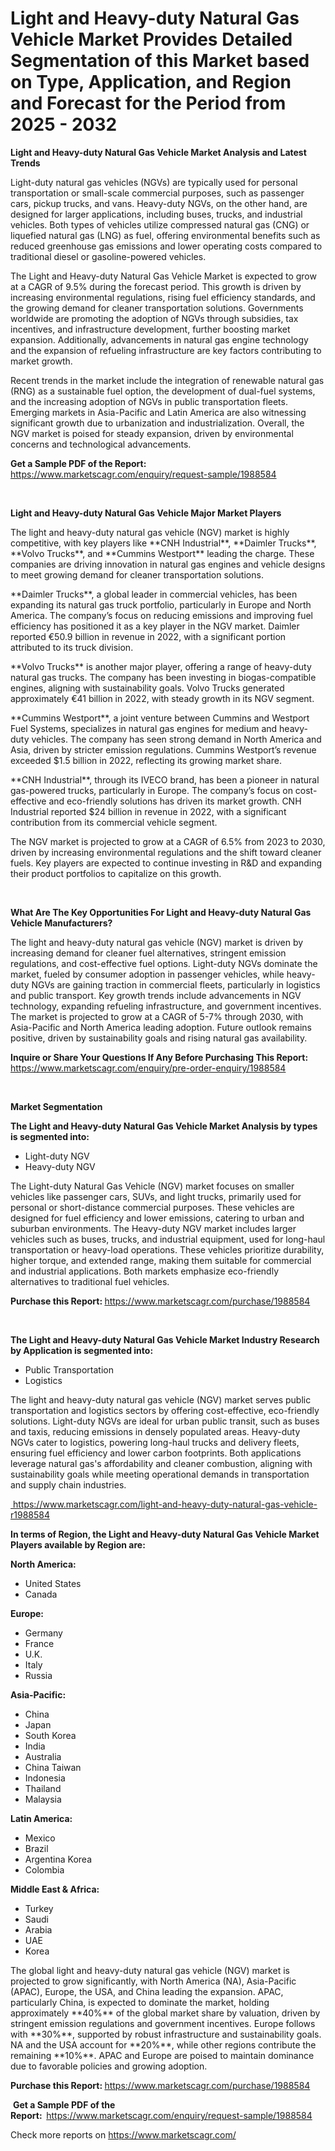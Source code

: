 <p><h1>Light and Heavy-duty Natural Gas Vehicle Market Provides Detailed Segmentation of this Market based on Type, Application, and Region and Forecast for the Period from 2025 - 2032</h1></p><p><strong>Light and Heavy-duty Natural Gas Vehicle Market Analysis and Latest Trends</strong></p>
<p><p>Light-duty natural gas vehicles (NGVs) are typically used for personal transportation or small-scale commercial purposes, such as passenger cars, pickup trucks, and vans. Heavy-duty NGVs, on the other hand, are designed for larger applications, including buses, trucks, and industrial vehicles. Both types of vehicles utilize compressed natural gas (CNG) or liquefied natural gas (LNG) as fuel, offering environmental benefits such as reduced greenhouse gas emissions and lower operating costs compared to traditional diesel or gasoline-powered vehicles.</p><p>The Light and Heavy-duty Natural Gas Vehicle Market is expected to grow at a CAGR of 9.5% during the forecast period. This growth is driven by increasing environmental regulations, rising fuel efficiency standards, and the growing demand for cleaner transportation solutions. Governments worldwide are promoting the adoption of NGVs through subsidies, tax incentives, and infrastructure development, further boosting market expansion. Additionally, advancements in natural gas engine technology and the expansion of refueling infrastructure are key factors contributing to market growth.</p><p>Recent trends in the market include the integration of renewable natural gas (RNG) as a sustainable fuel option, the development of dual-fuel systems, and the increasing adoption of NGVs in public transportation fleets. Emerging markets in Asia-Pacific and Latin America are also witnessing significant growth due to urbanization and industrialization. Overall, the NGV market is poised for steady expansion, driven by environmental concerns and technological advancements.</p></p>
<p><strong>Get a Sample PDF of the Report:&nbsp;</strong> <a href="https://www.marketscagr.com/enquiry/request-sample/1988584?utm_campaign=1895&utm_medium=2&utm_source=Github&utm_content=ia&utm_term=24012025&utm_id=light-and-heavy-duty-natural-gas-vehicle">https://www.marketscagr.com/enquiry/request-sample/1988584</a></p>
<p>&nbsp;</p>
<p><strong>Light and Heavy-duty Natural Gas Vehicle Major Market Players</strong></p>
<p><p>The light and heavy-duty natural gas vehicle (NGV) market is highly competitive, with key players like **CNH Industrial**, **Daimler Trucks**, **Volvo Trucks**, and **Cummins Westport** leading the charge. These companies are driving innovation in natural gas engines and vehicle designs to meet growing demand for cleaner transportation solutions.</p><p>**Daimler Trucks**, a global leader in commercial vehicles, has been expanding its natural gas truck portfolio, particularly in Europe and North America. The company’s focus on reducing emissions and improving fuel efficiency has positioned it as a key player in the NGV market. Daimler reported €50.9 billion in revenue in 2022, with a significant portion attributed to its truck division.</p><p>**Volvo Trucks** is another major player, offering a range of heavy-duty natural gas trucks. The company has been investing in biogas-compatible engines, aligning with sustainability goals. Volvo Trucks generated approximately €41 billion in 2022, with steady growth in its NGV segment.</p><p>**Cummins Westport**, a joint venture between Cummins and Westport Fuel Systems, specializes in natural gas engines for medium and heavy-duty vehicles. The company has seen strong demand in North America and Asia, driven by stricter emission regulations. Cummins Westport’s revenue exceeded $1.5 billion in 2022, reflecting its growing market share.</p><p>**CNH Industrial**, through its IVECO brand, has been a pioneer in natural gas-powered trucks, particularly in Europe. The company’s focus on cost-effective and eco-friendly solutions has driven its market growth. CNH Industrial reported $24 billion in revenue in 2022, with a significant contribution from its commercial vehicle segment.</p><p>The NGV market is projected to grow at a CAGR of 6.5% from 2023 to 2030, driven by increasing environmental regulations and the shift toward cleaner fuels. Key players are expected to continue investing in R&D and expanding their product portfolios to capitalize on this growth.</p></p>
<p>&nbsp;</p>
<p><strong>What Are The Key Opportunities For Light and Heavy-duty Natural Gas Vehicle Manufacturers?</strong></p>
<p><p>The light and heavy-duty natural gas vehicle (NGV) market is driven by increasing demand for cleaner fuel alternatives, stringent emission regulations, and cost-effective fuel options. Light-duty NGVs dominate the market, fueled by consumer adoption in passenger vehicles, while heavy-duty NGVs are gaining traction in commercial fleets, particularly in logistics and public transport. Key growth trends include advancements in NGV technology, expanding refueling infrastructure, and government incentives. The market is projected to grow at a CAGR of 5-7% through 2030, with Asia-Pacific and North America leading adoption. Future outlook remains positive, driven by sustainability goals and rising natural gas availability.</p></p>
<p><strong>Inquire or Share Your Questions If Any Before Purchasing This Report:</strong> <a href="https://www.marketscagr.com/enquiry/pre-order-enquiry/1988584?utm_campaign=1895&utm_medium=2&utm_source=Github&utm_content=ia&utm_term=24012025&utm_id=light-and-heavy-duty-natural-gas-vehicle">https://www.marketscagr.com/enquiry/pre-order-enquiry/1988584</a></p>
<p>&nbsp;</p>
<p><strong>Market Segmentation</strong></p>
<p><strong>The Light and Heavy-duty Natural Gas Vehicle Market Analysis by types is segmented into:</strong></p>
<p><ul><li>Light-duty NGV</li><li>Heavy-duty NGV</li></ul></p>
<p><p>The Light-duty Natural Gas Vehicle (NGV) market focuses on smaller vehicles like passenger cars, SUVs, and light trucks, primarily used for personal or short-distance commercial purposes. These vehicles are designed for fuel efficiency and lower emissions, catering to urban and suburban environments. The Heavy-duty NGV market includes larger vehicles such as buses, trucks, and industrial equipment, used for long-haul transportation or heavy-load operations. These vehicles prioritize durability, higher torque, and extended range, making them suitable for commercial and industrial applications. Both markets emphasize eco-friendly alternatives to traditional fuel vehicles.</p></p>
<p><strong>Purchase this Report:&nbsp;</strong><a href="https://www.marketscagr.com/purchase/1988584?utm_campaign=1895&utm_medium=2&utm_source=Github&utm_content=ia&utm_term=24012025&utm_id=light-and-heavy-duty-natural-gas-vehicle">https://www.marketscagr.com/purchase/1988584</a></p>
<p>&nbsp;</p>
<p><strong>The Light and Heavy-duty Natural Gas Vehicle Market Industry Research by Application is segmented into:</strong></p>
<p><ul><li>Public Transportation</li><li>Logistics</li></ul></p>
<p><p>The light and heavy-duty natural gas vehicle (NGV) market serves public transportation and logistics sectors by offering cost-effective, eco-friendly solutions. Light-duty NGVs are ideal for urban public transit, such as buses and taxis, reducing emissions in densely populated areas. Heavy-duty NGVs cater to logistics, powering long-haul trucks and delivery fleets, ensuring fuel efficiency and lower carbon footprints. Both applications leverage natural gas's affordability and cleaner combustion, aligning with sustainability goals while meeting operational demands in transportation and supply chain industries.</p></p>
<p><a href="https://www.marketscagr.com/light-and-heavy-duty-natural-gas-vehicle-r1988584?utm_campaign=1895&utm_medium=2&utm_source=Github&utm_content=ia&utm_term=24012025&utm_id=light-and-heavy-duty-natural-gas-vehicle">&nbsp;https://www.marketscagr.com/light-and-heavy-duty-natural-gas-vehicle-r1988584</a></p>
<p><strong>In terms of Region, the Light and Heavy-duty Natural Gas Vehicle Market Players available by Region are:</strong></p>
<p>
    <p> <strong> North America: </strong>
        <ul>
            <li>United States</li>
            <li>Canada</li>
        </ul>
        </p> 
    <p> <strong> Europe: </strong>
        <ul>
            <li>Germany</li>
            <li>France</li>
            <li>U.K.</li>
            <li>Italy</li>
            <li>Russia</li>
        </ul>
        </p> 
    <p> <strong> Asia-Pacific: </strong>
        <ul>
            <li>China</li>
            <li>Japan</li>
            <li>South Korea</li>
            <li>India</li>
            <li>Australia</li>
            <li>China Taiwan</li>
            <li>Indonesia</li>
            <li>Thailand</li>
            <li>Malaysia</li>
        </ul>
        </p> 
    <p> <strong> Latin America: </strong>
        <ul>
            <li>Mexico</li>
            <li>Brazil</li>
            <li>Argentina Korea</li>
            <li>Colombia</li>
        </ul>
        </p> 
    <p> <strong> Middle East & Africa: </strong>
        <ul>
            <li>Turkey</li>
            <li>Saudi</li>
            <li>Arabia</li>
            <li>UAE</li>
            <li>Korea</li>
        </ul>
    </p>
    </p>
<p><p>The global light and heavy-duty natural gas vehicle (NGV) market is projected to grow significantly, with North America (NA), Asia-Pacific (APAC), Europe, the USA, and China leading the expansion. APAC, particularly China, is expected to dominate the market, holding approximately **40%** of the global market share by valuation, driven by stringent emission regulations and government incentives. Europe follows with **30%**, supported by robust infrastructure and sustainability goals. NA and the USA account for **20%**, while other regions contribute the remaining **10%**. APAC and Europe are poised to maintain dominance due to favorable policies and growing adoption.</p></p>
<p><strong>Purchase this Report: </strong><a href="https://www.marketscagr.com/purchase/1988584?utm_campaign=1895&utm_medium=2&utm_source=Github&utm_content=ia&utm_term=24012025&utm_id=light-and-heavy-duty-natural-gas-vehicle">https://www.marketscagr.com/purchase/1988584</a></p>
<p>&nbsp;<strong>Get a Sample PDF of the Report:&nbsp;&nbsp;</strong><a href="https://www.marketscagr.com/enquiry/request-sample/1988584?utm_campaign=1895&utm_medium=2&utm_source=Github&utm_content=ia&utm_term=24012025&utm_id=light-and-heavy-duty-natural-gas-vehicle">https://www.marketscagr.com/enquiry/request-sample/1988584</a></p>
<p><strong></strong></p>
<p>Check more reports on <a href="https://www.marketscagr.com/?utm_campaign=1895&utm_medium=2&utm_source=Github&utm_content=ia&utm_term=24012025&utm_id=light-and-heavy-duty-natural-gas-vehicle">https://www.marketscagr.com/</a></p>